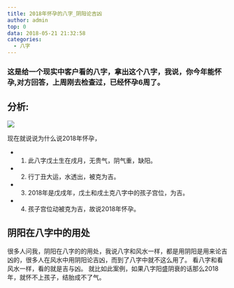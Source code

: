 ```yaml
---
title: 2018年怀孕的八字_阴阳论吉凶
author: admin
top: 0
data: 2018-05-21 21:32:58
categories: 
  - 八字
---
```


### 这是给一个现实中客户看的八字，拿出这个八字，我说，你今年能怀孕,对方回答，上周刚去检查过，已经怀孕6周了。

## 分析:
![](http://fs-image.pull.net.cn/18-5-21/70484610.jpg!800)

现在就说说为什么说2018年怀孕，

- 1. 此八字戊土生在戌月，无贵气，阴气重，缺阳。
- 2. 行丁丑大运，水透出，被克为吉。
- 3. 2018年是戊戌年，戊土和戌土克八字中的孩子宫位，为吉。
- 4. 孩子宫位动被克为吉，故说2018年怀孕。

## 阴阳在八字中的用处

很多人问我，阴阳在八字的的用处，我说八字和风水一样，都是用阴阳是用来论吉凶的，很多人在风水中用阴阳论吉凶，而到了八字中就不这么用了。
看八字和看风水一样，看的就是吉与凶。
就比如此案例，如果八字阳盛阴衰的话那么2018年，就怀不上孩子，结胎成不了气。
